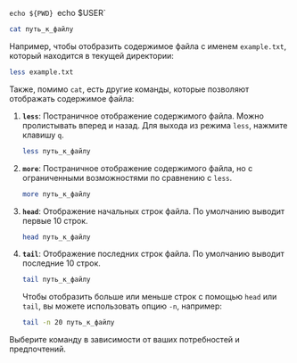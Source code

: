 `echo ${PWD}
`echo $USER`

```sh
cat путь_к_файлу
```

Например, чтобы отобразить содержимое файла с именем `example.txt`, который находится в текущей директории:

```sh
less example.txt
```

Также, помимо `cat`, есть другие команды, которые позволяют отображать содержимое файла:

1. **`less`**: Постраничное отображение содержимого файла. Можно пролистывать вперед и назад. Для выхода из режима `less`, нажмите клавишу `q`.

   ```sh
   less путь_к_файлу
   ```

2. **`more`**: Постраничное отображение содержимого файла, но с ограниченными возможностями по сравнению с `less`.

   ```sh
   more путь_к_файлу
   ```

3. **`head`**: Отображение начальных строк файла. По умолчанию выводит первые 10 строк.

   ```sh
   head путь_к_файлу
   ```

4. **`tail`**: Отображение последних строк файла. По умолчанию выводит последние 10 строк.

   ```sh
   tail путь_к_файлу
   ```

   Чтобы отобразить больше или меньше строк с помощью `head` или `tail`, вы можете использовать опцию `-n`, например:

   ```sh
   tail -n 20 путь_к_файлу
   ```

Выберите команду в зависимости от ваших потребностей и предпочтений.